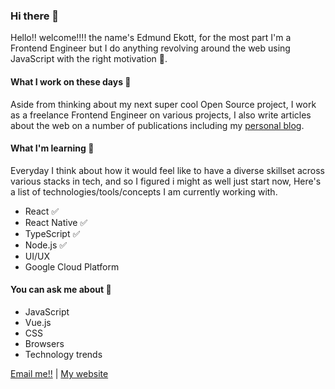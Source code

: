 ### Hi there 👋

<!--
**Edmund1645/edmund1645** is a ✨ _special_ ✨ repository because its `README.md` (this file) appears on your GitHub profile.

Here are some ideas to get you started:

- 🔭 I’m currently working on ...
- 🌱 I’m currently learning ...
- 👯 I’m looking to collaborate on ...
- 🤔 I’m looking for help with ...
- 💬 Ask me about ...
- 📫 How to reach me: ...
- 😄 Pronouns: ...
- ⚡ Fun fact: ...
-->

Hello!! welcome!!!! the name's Edmund Ekott, for the most part I'm a Frontend Engineer but I do anything revolving around the web using JavaScript with the right motivation :new_moon_with_face:.

#### What I work on these days :briefcase:

Aside from thinking about my next super cool Open Source project, I work as a freelance Frontend Engineer on various projects, I also write articles about the web on a number of publications including my [personal blog](https://theninja.blog).

#### What I'm learning :book:

Everyday I think about how it would feel like to have a diverse skillset across various stacks in tech, and so I figured i might as well just start now, Here's a list of technologies/tools/concepts I am currently working with.
- React ✅
- React Native ✅
- TypeScript ✅
- Node.js ✅
- UI/UX
- Google Cloud Platform

#### You can ask me about :fax:

- JavaScript
- Vue.js
- CSS
- Browsers
- Technology trends

[Email me!!](mailto:edmund.timfon@gmail.com) | [My website](https://timfon.dev)

